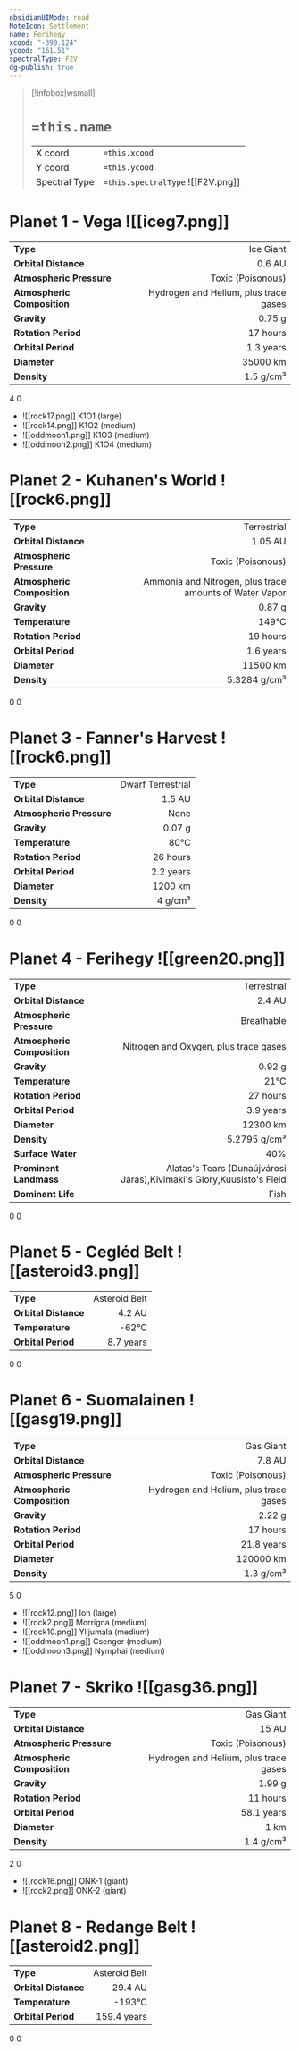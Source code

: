 ```yaml
---
obsidianUIMode: read
NoteIcon: Settlement
name: Ferihegy
xcood: "-390.124"
ycood: "161.51"
spectralType: F2V
dg-publish: true
---
```

> [!infobox|wsmall]
> # `=this.name`
> | | |
> | - | - |
> | X coord | `=this.xcood` |
> | Y coord| `=this.ycood` |
> | Spectral Type | `=this.spectralType` ![[F2V.png]] |

# Planet 1 - Vega ![[iceg7.png]]
|                             |                           |
| --------------------------- | -------------------------:|
| **Type**                    |             Ice Giant |
| **Orbital Distance**        |   0.6 AU |
| **Atmospheric Pressure**    |       Toxic (Poisonous) |
| **Atmospheric Composition** |      Hydrogen and Helium, plus trace gases |
| **Gravity**                 |        0.75 g |
| **Rotation Period**         |  17 hours |
| **Orbital Period** | 1.3 years |
| **Diameter**                |      35000 km | 
| **Density**                 |    1.5 g/cm³ |



4
0

- ![[rock17.png]] K1O1 (large)
- ![[rock14.png]] K1O2 (medium)
- ![[oddmoon1.png]] K1O3 (medium)
- ![[oddmoon2.png]] K1O4 (medium)


# Planet 2 - Kuhanen's World ![[rock6.png]]
|                             |                           |
| --------------------------- | -------------------------:|
| **Type**                    |             Terrestrial |
| **Orbital Distance**        |   1.05 AU |
| **Atmospheric Pressure**    |       Toxic (Poisonous) |
| **Atmospheric Composition** |      Ammonia and Nitrogen, plus trace amounts of Water Vapor |
| **Gravity**                 |        0.87 g |
| **Temperature**             |    149°C |
| **Rotation Period**         |  19 hours |
| **Orbital Period** | 1.6 years |
| **Diameter**                |      11500 km | 
| **Density**                 |    5.3284 g/cm³ |



0
0



# Planet 3 - Fanner's Harvest ![[rock6.png]]
|                             |                           |
| --------------------------- | -------------------------:|
| **Type**                    |             Dwarf Terrestrial |
| **Orbital Distance**        |   1.5 AU |
| **Atmospheric Pressure**    |       None |
| **Gravity**                 |        0.07 g |
| **Temperature**             |    80°C |
| **Rotation Period**         |  26 hours |
| **Orbital Period** | 2.2 years |
| **Diameter**                |      1200 km | 
| **Density**                 |    4 g/cm³ |



0
0



# Planet 4 - Ferihegy ![[green20.png]]
|                             |                           |
| --------------------------- | -------------------------:|
| **Type**                    |             Terrestrial |
| **Orbital Distance**        |   2.4 AU |
| **Atmospheric Pressure**    |       Breathable |
| **Atmospheric Composition** |      Nitrogen and Oxygen, plus trace gases |
| **Gravity**                 |        0.92 g |
| **Temperature**             |    21°C |
| **Rotation Period**         |  27 hours |
| **Orbital Period** | 3.9 years |
| **Diameter**                |      12300 km | 
| **Density**                 |    5.2795 g/cm³ |
| **Surface Water**           |           40% | 
| **Prominent Landmass**      |         Alatas's Tears (Dunaújvárosi Járás),Kivimaki's Glory,Kuusisto's Field | 
| **Dominant Life**           |         Fish |



0
0



# Planet 5 - Cegléd Belt ![[asteroid3.png]]
|                             |                           |
| --------------------------- | -------------------------:|
| **Type**                    |             Asteroid Belt |
| **Orbital Distance**        |   4.2 AU |
| **Temperature**             |    -62°C |
| **Orbital Period** | 8.7 years |



0
0



# Planet 6 - Suomalainen ![[gasg19.png]]
|                             |                           |
| --------------------------- | -------------------------:|
| **Type**                    |             Gas Giant |
| **Orbital Distance**        |   7.8 AU |
| **Atmospheric Pressure**    |       Toxic (Poisonous) |
| **Atmospheric Composition** |      Hydrogen and Helium, plus trace gases |
| **Gravity**                 |        2.22 g |
| **Rotation Period**         |  17 hours |
| **Orbital Period** | 21.8 years |
| **Diameter**                |      120000 km | 
| **Density**                 |    1.3 g/cm³ |



5
0

- ![[rock12.png]] Ion (large)
- ![[rock2.png]] Morrigna (medium)
- ![[rock10.png]] Ylijumala (medium)
- ![[oddmoon1.png]] Csenger (medium)
- ![[oddmoon3.png]] Nymphai (medium)


# Planet 7 - Skriko ![[gasg36.png]]
|                             |                           |
| --------------------------- | -------------------------:|
| **Type**                    |             Gas Giant |
| **Orbital Distance**        |   15 AU |
| **Atmospheric Pressure**    |       Toxic (Poisonous) |
| **Atmospheric Composition** |      Hydrogen and Helium, plus trace gases |
| **Gravity**                 |        1.99 g |
| **Rotation Period**         |  11 hours |
| **Orbital Period** | 58.1 years |
| **Diameter**                |      1 km | 
| **Density**                 |    1.4 g/cm³ |



2
0

- ![[rock16.png]] ONK-1 (giant)
- ![[rock2.png]] ONK-2 (giant)


# Planet 8 - Redange Belt ![[asteroid2.png]]
|                             |                           |
| --------------------------- | -------------------------:|
| **Type**                    |             Asteroid Belt |
| **Orbital Distance**        |   29.4 AU |
| **Temperature**             |    -193°C |
| **Orbital Period** | 159.4 years |



0
0




